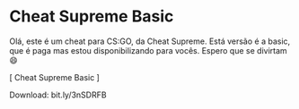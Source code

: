 # Cheat Supreme Basic


Olá, este é um cheat para CS:GO, da Cheat Supreme. Está versão é a basic, que é paga mas estou disponibilizando para vocês. Espero que se divirtam 😄

[ Cheat Supreme Basic ]


Download: bit.ly/3nSDRFB
